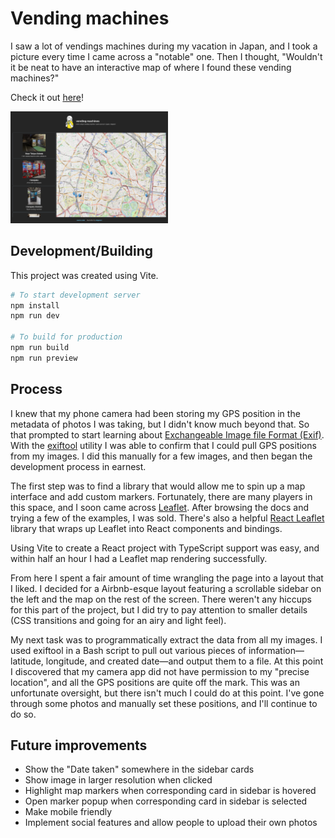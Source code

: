 # Vending machines
I saw a lot of vendings machines during my vacation in Japan, and I took a picture every time I came across a "notable" one. Then I thought, "Wouldn't it be neat to have an interactive map of where I found these vending machines?"

Check it out [here](http://vendingmachines.kevinzou.xyz)!

<img src="screenshot.png" alt="drawing" width="50%"/>

## Development/Building
This project was created using Vite.

```bash
# To start development server
npm install
npm run dev

# To build for production
npm run build
npm run preview
```

## Process
I knew that my phone camera had been storing my GPS position in the metadata of photos I was taking, but I didn't know much beyond that. So that prompted to start learning about [Exchangeable Image file Format (Exif)](https://en.wikipedia.org/wiki/Exif). With the [exiftool](https://exiftool.org) utility I was able to confirm that I could pull GPS positions from my images. I did this manually for a few images, and then began the development process in earnest.

The first step was to find a library that would allow me to spin up a map interface and add custom markers. Fortunately, there are many players in this space, and I soon came across [Leaflet](https://leafletjs.com). After browsing the docs and trying a few of the examples, I was sold. There's also a helpful [React Leaflet](https://react-leaflet.js.org) library that wraps up Leaflet into React components and bindings.

Using Vite to create a React project with TypeScript support was easy, and within half an hour I had a Leaflet map rendering successfully.

From here I spent a fair amount of time wrangling the page into a layout that I liked. I decided for a Airbnb-esque layout featuring a scrollable sidebar on the left and the map on the rest of the screen. There weren't any hiccups for this part of the project, but I did try to pay attention to smaller details (CSS transitions and going for an airy and light feel).

My next task was to programmatically extract the data from all my images. I used exiftool in a Bash script to pull out various pieces of information&mdash;latitude, longitude, and created date&mdash;and output them to a file. At this point I discovered that my camera app did not have permission to my "precise location", and all the GPS positions are quite off the mark. This was an unfortunate oversight, but there isn't much I could do at this point. I've gone through some photos and manually set these positions, and I'll continue to do so.

## Future improvements
- Show the "Date taken" somewhere in the sidebar cards
- Show image in larger resolution when clicked
- Highlight map markers when corresponding card in sidebar is hovered
- Open marker popup when corresponding card in sidebar is selected
- Make mobile friendly
- Implement social features and allow people to upload their own photos
